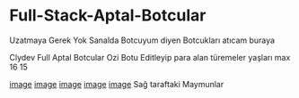 # Full-Stack-Aptal-Botcular

Uzatmaya Gerek Yok Sanalda Botcuyum diyen Botcukları atıcam buraya

Clydev Full Aptal Botcular Ozi Botu Editleyip para alan türemeler yaşları max 16 15

[image](https://cdn.discordapp.com/attachments/1040517521775792178/1070306337851965540/clydevifsa1.png)
[image](https://cdn.discordapp.com/attachments/1040517521775792178/1070306337621295114/ifsalar4cly.png)
[image](https://cdn.discordapp.com/attachments/1040517521775792178/1070306338225274930/clydevifsa2.png)
[image](https://cdn.discordapp.com/attachments/1040517521775792178/1070306338711797890/clydevifsa3.png)
[image](https://cdn.discordapp.com/attachments/1040517521775792178/1070306337415761940/clydevmallar.png) Sağ taraftaki Maymunlar

